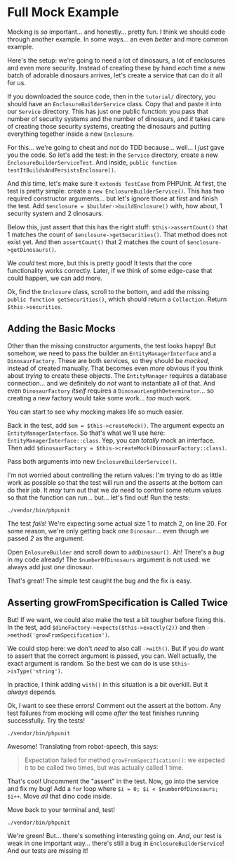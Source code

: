 # Full Mock Example

Mocking is *so* important... and honestly... pretty fun. I think we should code through
another example. In some ways... an even *better* and more common example.

Here's the setup: we're going to need a lot of dinosaurs, a lot of enclosures and
even more security. Instead of creating these by hand *each* time a new batch of
adorable dinosaurs arrives, let's create a service that can do it all for us.

If you downloaded the source code, then in the `tutorial/` directory, you should
have an `EnclosureBuilderService` class. Copy that and paste it into our `Service`
directory. This has just one public function: you pass that number of security systems
and the number of dinosaurs, and *it* takes care of creating those security systems,
creating the dinosaurs and putting everything together inside a new `Enclosure`.

For this... we're going to cheat and *not* do TDD because... well... I *just* gave
you the code. So let's add the test: in the `Service` directory, create a new
`EnclosureBuilderServiceTest`. And inside, `public function testItBuildsAndPersistsEnclosure()`.

And *this* time, let's make sure it `extends TestCase` from PHPUnit. At first,
the test is pretty simple: create a `new EnclosureBuilderService()`. This has two
required constructor arguments... but let's ignore those at first and finish the
test. Add `$enclosure = $builder->buildEnclosure()` with, how about, 1 security system
and 2 dinosaurs. 

Below this, just assert that this has the right stuff: `$this->assertCount()` that
1 matches the count of `$enclosure->getSecurities()`. That method does not exist
yet. And then `assertCount()` that 2 matches the count of `$enclosure->getDinosaurs()`.

We *could* test more, but this is pretty good! It tests that the core functionality
works correctly. Later, if we think of some edge-case that could happen, we can
add more.

Ok, find the `Enclosure` class, scroll to the bottom, and add the missing
`public function getSecurities()`, which should return a `Collection`. Return
`$this->securities`.

## Adding the Basic Mocks

Other than the missing constructor arguments, the test looks happy! But somehow,
we need to pass the builder an `EntityManagerInterface` and a `DinosaurFactory`.
These are both services, so they should be *mocked*, instead of created manually.
That becomes even *more* obvious if you think about *trying* to create these objects.
The `EntityManager` requires a database connection... and we definitely do *not*
want to instantiate all of that. And even `DinosaurFactory` *itself* requires a
`DinosaurLengthDeterminator`... so creating a new factory would take some work...
*too* much work.

You can start to see why mocking makes life so much easier.

Back in the test, add `$em = $this->createMock()`. The argument expects an `EntityManagerInterface`.
So that's what we'll use here: `EntityManagerInterface::class`. Yep, you can *totally*
mock an interface. Then add `$dinosaurFactory = $this->createMock(DinosaurFactory::class)`.

Pass both arguments into new `EnclosureBuilderService()`.

I'm not worried about controlling the return values: I'm trying to do as little
work as possible so that the test will run and the asserts at the bottom can do
their job. It *may* turn out that we *do* need to control some return values so
that the function can run... but... let's find out! Run the tests:

```terminal-silent
./vendor/bin/phpunit
```

The test *fails*! We're expecting some actual size 1 to match 2, on line 20. For
some reason, we're only getting back *one* `Dinosaur`... even though we passed *2*
as the argument.

Open `EnlosureBuilder` and scroll down to `addDinosaur()`. Ah! There's a *bug* in
my code already! The `$numberOfDinosaurs` argument is not used: we always add just
*one* dinosaur.

That's great! The simple test caught the bug and the fix is easy.

## Asserting growFromSpecification is Called Twice

But! If we want, we could also make the test a bit tougher before fixing this. In
the test, add `$dinoFactory->expects($this->exactly(2))` and then
`->method('growFromSpecification')`.

We could stop here: we don't *need* to also call `->with()`. But if you *do* want
to assert that the correct argument is passed, you can. Well actually, the exact
argument is random. So the best we can do is use `$this->isType('string')`.

In practice, I think adding `with()` in this situation is a bit overkill. But it
*always* depends.

Ok, I want to see these errors! Comment out the assert at the bottom. Any test failures
from mocking will come *after* the test finishes running successfully. Try the tests!

```terminal-silent
./vendor/bin/phpunit
```

Awesome! Translating from robot-speech, this says:

> Expectation failed for method `growFromSpecification()`: we expected it to be
> called two times, but was actually called 1 time.

That's cool! Uncomment the "assert" in the test. Now, go into the service and fix
my bug! Add a `for` loop where `$i = 0; $i < $numberOfDinosaurs; $i++`. Move *all*
that dino code inside.

Move back to your terminal and, test!

```terminal-silent
./vendor/bin/phpunit
```

We're green! But... there's something interesting going on. *And*, our test is weak
in one important way... there's still a bug in `EnclosureBuilderService`! And our
tests are missing it!
